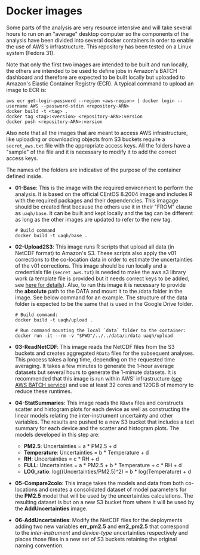 # Docker images
Some parts of the analysis are very resource intensive and will take several 
hours to run on an "average" desktop computer so the components of the analysis
have been divided into several docker containers in order to enable the use of
AWS's infrastructure. This repository has been tested on a Linux system
(Fedora 31).

Note that only the first two images are intended to be built and run locally,
 the others are intended to be used to define jobs in Amazon's BATCH dashboard
 and therefore are expected to be built locally but uploaded to Amazon's Elastic
 Container Registry (ECR). A typical command to upload an image to ECR is:

```
aws ecr get-login-password --region <aws-region> | docker login --username AWS --password-stdin <repository-ARN>
docker build -t <tag> .
docker tag <tag>:<version> <repository-ARN>:version
docker push <repository-ARN>:version
```
Also note that all the images that are meant to access AWS infrastructure, like
uploading or downloading objects from S3 buckets require a `secret_aws.txt` file
 with the appropriate access keys. All the folders have a "sample" of the file
and it is necessary to modify it to add the correct access keys.

The names of the folders are indicative of the purpose of the container defined
inside.

* **01-Base**: This is the image with the required environment to perform the
 analysis. It is based on the official CEntOS 8.2004 image and includes R with
 the required packages and their dependencies. This imagage should be created 
first because the others use it in their "FROM" clause as `uaqh/base`. It can 
be built and kept locally and the tag can be different as long as the other 
images are updated to refer to the new tag.  

	```
	# Build command
	docker build -t uaqh/base .
	```
* **02-Upload2S3**: This image runs R scripts that upload all data 
(in NetCDF format) to Amazon's S3. These scripts also apply the v01 corrections
 to the co-location data in order to estimate the uncertainties of the v01 
corrections. This image should be run locally and a credentials file
 (`secret_aws.txt`) is needed to make the aws.s3 library work (a template file
 is provided but it needs correct keys to be added, see 
[here for details](https://github.com/cloudyr/aws.s3)). Also, to run this image
it is necessary to provide the **absolute** path to the DATA and mount it to 
the /data folder in the image. See below command for an example. The structure
of the data folder is expected to be the same that is used in the Google Drive
folder.  

	```
	# Build command:  
	docker build -t uaqh/upload .
	  
	# Run command mounting the local `data` folder to the container:  
	docker run -it --rm -v "$PWD"/../../data/:/data uaqh/upload
	```
* **03-ReadNetCDF**: This image reads the NetCDF files from the S3 buckets and
 creates aggregated `RData` files for the subsequent analyses. This process 
takes a long time, depending on the requested time averaging. It takes a few
 minutes to generate the 1-hour average datasets but several hours to generate
 the 1-minute datasets. It is recommended that this image is run within AWS' 
infrastructure ([see AWS BATCH service](https://aws.amazon.com/batch/)) and 
use at least 32 cores and 120GB of memory to reduce these runtimes.

* **04-StatSummaries**: This image reads the `RData` files and constructs
 scatter and histogram plots for each device as well as constructing the linear
 models relating the inter-instrument uncertainty and other variables. The 
results are pushed to a new S3 bucket that includes a text summary for each 
device and the scatter and histogram plots. The models developed in this step 
are:
  * **PM2.5**: Uncertainties = a * PM2.5 + d
  * **Temperature**: Uncertainties = b * Temperature + d
  * **RH**: Uncertainties = c * RH + d
  * **FULL**: Uncertainties = a * PM2.5 + b * Temperature + c * RH + d
  * **LOG_ratio**: log((Uncertainties/PM2.5)^2) = b * log(Temperature) + d
* **05-Compare2colo**: This image takes the models and data from both 
co-locations and creates a consolidated dataset of model parameters for
 the **PM2.5** model that will be used by the uncertainties calculations. The
 resulting dataset is but on a new S3 bucket from where it will be used by the
 **AddUncertainties** image.
* **06-AddUncertainties**: Modify the NetCDF files for the deployments adding 
two new variables **err_pm2.5** and **err2_pm2.5** that correspond to the
 *inter-instrument* and *device-type* uncertainties respectively and places 
those files in a new set of S3 buckets retaining the original naming convention.
